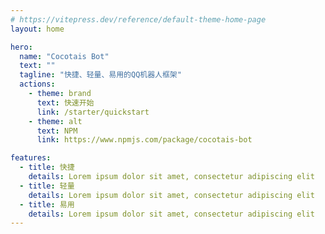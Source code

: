 ```yaml
---
# https://vitepress.dev/reference/default-theme-home-page
layout: home

hero:
  name: "Cocotais Bot"
  text: ""
  tagline: "快捷、轻量、易用的QQ机器人框架"
  actions:
    - theme: brand
      text: 快速开始
      link: /starter/quickstart
    - theme: alt
      text: NPM
      link: https://www.npmjs.com/package/cocotais-bot

features:
  - title: 快捷
    details: Lorem ipsum dolor sit amet, consectetur adipiscing elit
  - title: 轻量
    details: Lorem ipsum dolor sit amet, consectetur adipiscing elit
  - title: 易用
    details: Lorem ipsum dolor sit amet, consectetur adipiscing elit
---
```


